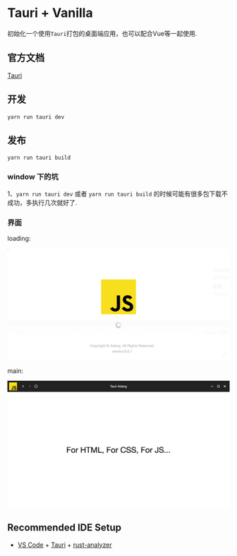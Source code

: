 # Tauri + Vanilla

初始化一个使用`Tauri`打包的桌面端应用，也可以配合Vue等一起使用.

## 官方文档
[Tauri](https://tauri.app/zh-cn/)

## 开发
```shell
yarn run tauri dev
```

## 发布
```shell
yarn run tauri build
```

### window 下的坑
1、`yarn run tauri dev` 或者 `yarn run tauri build` 的时候可能有很多包下载不成功，多执行几次就好了.

### 界面

loading:

<img src='./img-1.png'>

main:

<img src='./img-2.png'>


## Recommended IDE Setup

- [VS Code](https://code.visualstudio.com/) + [Tauri](https://marketplace.visualstudio.com/items?itemName=tauri-apps.tauri-vscode) + [rust-analyzer](https://marketplace.visualstudio.com/items?itemName=rust-lang.rust-analyzer)
